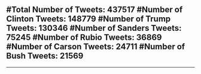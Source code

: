 #Total Number of Tweets: 437517 
#Number of Clinton Tweets: 148779
#Number of Trump Tweets: 130346
#Number of Sanders Tweets: 75245
#Number of Rubio Tweets: 36869
#Number of Carson Tweets: 24711
#Number of Bush Tweets: 21569
---
---
